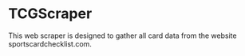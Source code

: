 # TCGScraper

This web scraper is designed to gather all card data from the website sportscardchecklist.com. 
